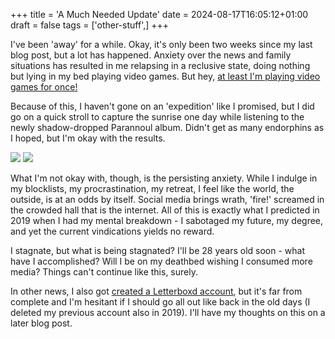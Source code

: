 +++
title = 'A Much Needed Update'
date = 2024-08-17T16:05:12+01:00
draft = false
tags = ['other-stuff',]
+++

I've been 'away' for a while. Okay, it's only been two weeks since my last blog post, but a lot has happened. Anxiety over the news and family situations has resulted in me relapsing in a reclusive state, doing nothing but lying in my bed playing video games. But hey, [at least I'm playing video games for once!](https://blackwavesofenergy.github.io/bwoe-blog/post/game/game-fatigue-gone/) 

Because of this, I haven't gone on an 'expedition' like I promised, but I did go on a quick stroll to capture the sunrise one day while listening to the newly shadow-dropped Parannoul album. Didn't get as many endorphins as I hoped, but I'm okay with the results.

![](https://i.imgur.com/ic27hL9.jpeg)
![](https://i.imgur.com/Yx5IFvN.jpeg)

What I'm not okay with, though, is the persisting anxiety. While I indulge in my blocklists, my procrastination, my retreat, I feel like the world, the outside, is at an odds by itself. Social media brings wrath, 'fire!' screamed in the crowded hall that is the internet. All of this is exactly what I predicted in 2019 when I had my mental breakdown - I sabotaged my future, my degree, and yet the current vindications yields no reward.

I stagnate, but what is being stagnated? I'll be 28 years old soon - what have I accomplished? Will I be on my deathbed wishing I consumed more media? Things can't continue like this, surely.

In other news, I also got [created a Letterboxd account](https://letterboxd.com/user/bwoe), but it's far from complete and I'm hesitant if I should go all out like back in the old days (I deleted my previous account also in 2019). I'll have my thoughts on this on a later blog post.